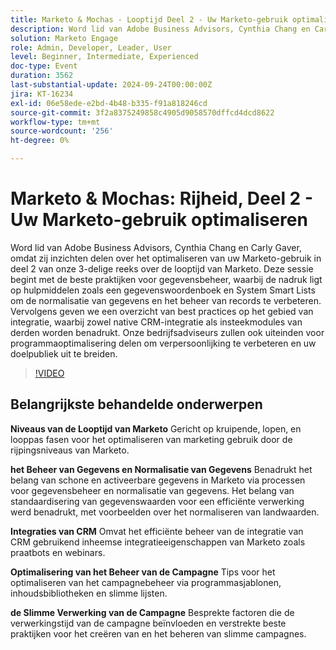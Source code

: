 ```yaml
---
title: Marketo & Mochas - Looptijd Deel 2 - Uw Marketo-gebruik optimaliseren
description: Word lid van Adobe Business Advisors, Cynthia Chang en Carly Gaver, voor Deel 2 van de Marketo-ontwikkelingsreeks, met nadruk op gegevensbeheer, CRM-integratie en optimalisatie van de campagne om uw Marketo-gebruik te verbeteren, met live vragen en antwoorden.
solution: Marketo Engage
role: Admin, Developer, Leader, User
level: Beginner, Intermediate, Experienced
doc-type: Event
duration: 3562
last-substantial-update: 2024-09-24T00:00:00Z
jira: KT-16234
exl-id: 06e58ede-e2bd-4b48-b335-f91a818246cd
source-git-commit: 3f2a8375249858c4905d9058570dffcd4dcd8622
workflow-type: tm+mt
source-wordcount: '256'
ht-degree: 0%

---
```


# Marketo &amp; Mochas: Rijheid, Deel 2 - Uw Marketo-gebruik optimaliseren

Word lid van Adobe Business Advisors, Cynthia Chang en Carly Gaver, omdat zij inzichten delen over het optimaliseren van uw Marketo-gebruik in deel 2 van onze 3-delige reeks over de looptijd van Marketo. Deze sessie begint met de beste praktijken voor gegevensbeheer, waarbij de nadruk ligt op hulpmiddelen zoals een gegevenswoordenboek en System Smart Lists om de normalisatie van gegevens en het beheer van records te verbeteren. Vervolgens geven we een overzicht van best practices op het gebied van integratie, waarbij zowel native CRM-integratie als insteekmodules van derden worden benadrukt. Onze bedrijfsadviseurs zullen ook uiteinden voor programmaoptimalisering delen om verpersoonlijking te verbeteren en uw doelpubliek uit te breiden.

>[!VIDEO](https://video.tv.adobe.com/v/3434699/?learn=on)

## Belangrijkste behandelde onderwerpen

**Niveaus van de Looptijd van Marketo**
Gericht op kruipende, lopen, en looppas fasen voor het optimaliseren van marketing gebruik door de rijpingsniveaus van Marketo.

**het Beheer van Gegevens en Normalisatie van Gegevens**
Benadrukt het belang van schone en activeerbare gegevens in Marketo via processen voor gegevensbeheer en normalisatie van gegevens.
Het belang van standaardisering van gegevenswaarden voor een efficiënte verwerking werd benadrukt, met voorbeelden over het normaliseren van landwaarden.

**Integraties van CRM**
Omvat het efficiënte beheer van de integratie van CRM gebruikend inheemse integratieeigenschappen van Marketo zoals praatbots en webinars.

**Optimalisering van het Beheer van de Campagne**
Tips voor het optimaliseren van het campagnebeheer via programmasjablonen, inhoudsbibliotheken en slimme lijsten.

**de Slimme Verwerking van de Campagne**
Besprekte factoren die de verwerkingstijd van de campagne beïnvloeden en verstrekte beste praktijken voor het creëren van en het beheren van slimme campagnes.
